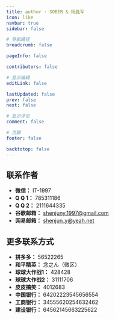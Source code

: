```yaml
---
title: author · SOBER & 杨胜军
icon: like
navbar: true
sidebar: false

# 导航路径
breadcrumb: false

pageInfo: false

contributors: false

# 显示编辑
editLink: false

lastUpdated: false
prev: false
next: false

# 显示评论
comment: false

# 页脚
footer: false

backtotop: false
---
```


## 联系作者

   - **微信：** IT-1997
   - **Q Q 1：** 785311186
   - **Q Q 2：** 2111644335
   - **谷歌邮箱：** shenjuny.1997@gmail.com
   - **网易邮箱：** shenjun_y@yeah.net

## 更多联系方式

   - **拼多多：** 56522265
   - **和平精英：** 念之ん（微区）
   - **球球大作战1：** 428428
   - **球球大作战2：** 31111706
   - **皮皮搞笑：** 4012683
   - **中国银行：** 64202223545656554
   - **工商银行：** 34555620254632462
   - **建设银行：** 64562145663225622
